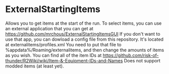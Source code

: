 # ExternalStartingItems
Allows you to get items at the start of the run. 
To select items, you can use an external application that you can get at https://github.com/mrchous/ExternalStartingItemsGUI
If you don't want to use that app, you can dowload a config file from this repository. It's located at externalitems/profiles.xml 
You need to put that file to %appdata%/Roaming/externalitems, and then change the amounts of items as you wish. You can find all of the item IDs at https://github.com/risk-of-thunder/R2Wiki/wiki/Item-&-Equipment-IDs-and-Names
Does not support modded items (at least yet). 
